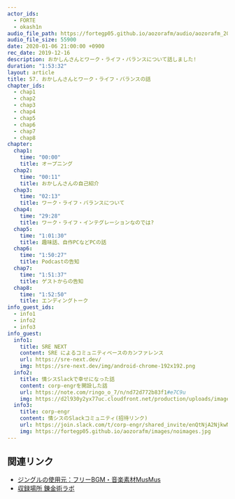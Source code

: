 ```yaml
---
actor_ids:
  - FORTE
  - okash1n
audio_file_path: https://fortegp05.github.io/aozorafm/audio/aozorafm_20200106_01.mp3
audio_file_size: 55900
date: 2020-01-06 21:00:00 +0900
rec_date: 2019-12-16
description: おかしんさんとワーク・ライフ・バランスについて話しました!
duration: "1:53:32"
layout: article
title: 57. おかしんさんとワーク・ライフ・バランスの話
chapter_ids:
  - chap1
  - chap2
  - chap3
  - chap4
  - chap5
  - chap6
  - chap7
  - chap8
chapter:
  chap1:
    time: "00:00"
    title: オープニング
  chap2:
    time: "00:11"
    title: おかしんさんの自己紹介
  chap3:
    time: "02:13"
    title: ワーク・ライフ・バランスについて
  chap4:
    time: "29:28"
    title: ワーク・ライフ・インテグレーションなのでは?
  chap5:
    time: "1:01:30"
    title: 趣味話、自作PCなどPCの話
  chap6:
    time: "1:50:27"
    title: Podcastの告知
  chap7:
    time: "1:51:37"
    title: ゲストからの告知
  chap8:
    time: "1:52:50"
    title: エンディングトーク
info_guest_ids:
  - info1
  - info2
  - info3
info_guest:
  info1:
    title: SRE NEXT
    content: SRE によるコミュニティベースのカンファレンス
    url: https://sre-next.dev/
    img: https://sre-next.dev/img/android-chrome-192x192.png
  info2:
    title: 情シスSlackで幸せになった話
    content: corp-engrを開設した話
    url: https://note.com/ringo_o_7/n/nd72d772b83f1#e7C9u
    img: https://d2l930y2yx77uc.cloudfront.net/production/uploads/images/15533558/picture_pc_f65230583068f9b5afcace27f1ed2e9d.jpg
  info3:
    title: corp-engr
    content: 情シスのSlackコミュニティ(招待リンク)
    url: https://join.slack.com/t/corp-engr/shared_invite/enQtNjA2NjkwNTI0NzQzLTAxMTQ1ZjNmYjIxOGM3M2MyMDY4ZmZjZWM5NTQ0MmRiMTBkMjY4N2Q3MWVkYmNkZTgzNjUyZjQ4NmU1ODEwODQ
    img: https://fortegp05.github.io/aozorafm/images/noimages.jpg
---
```


## 関連リンク
- [ジングルの使用元：フリーBGM・音楽素材MusMus](http://musmus.main.jp/)
- [収録場所 錬金術ラボ](https://note.mu/oyakata2438/n/n61dfd82ab189)
